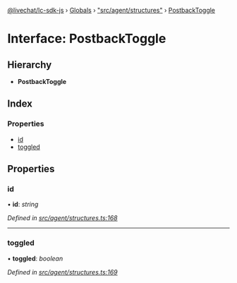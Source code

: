 [@livechat/lc-sdk-js](../README.md) › [Globals](../globals.md) › ["src/agent/structures"](../modules/_src_agent_structures_.md) › [PostbackToggle](_src_agent_structures_.postbacktoggle.md)

# Interface: PostbackToggle

## Hierarchy

* **PostbackToggle**

## Index

### Properties

* [id](_src_agent_structures_.postbacktoggle.md#id)
* [toggled](_src_agent_structures_.postbacktoggle.md#toggled)

## Properties

###  id

• **id**: *string*

*Defined in [src/agent/structures.ts:168](https://github.com/livechat/lc-sdk-js/blob/04572ce/src/agent/structures.ts#L168)*

___

###  toggled

• **toggled**: *boolean*

*Defined in [src/agent/structures.ts:169](https://github.com/livechat/lc-sdk-js/blob/04572ce/src/agent/structures.ts#L169)*
